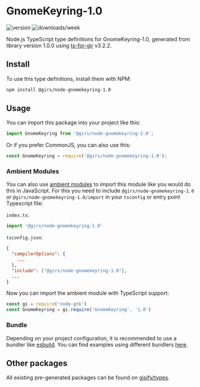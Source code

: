 
# GnomeKeyring-1.0

![version](https://img.shields.io/npm/v/@girs/node-gnomekeyring-1.0)
![downloads/week](https://img.shields.io/npm/dw/@girs/node-gnomekeyring-1.0)


Node.js TypeScript type definitions for GnomeKeyring-1.0, generated from library version 1.0.0 using [ts-for-gir](https://github.com/gjsify/ts-for-gir) v3.2.2.


## Install

To use this type definitions, install them with NPM:
```bash
npm install @girs/node-gnomekeyring-1.0
```

## Usage

You can import this package into your project like this:
```ts
import GnomeKeyring from '@girs/node-gnomekeyring-1.0';
```

Or if you prefer CommonJS, you can also use this:
```ts
const GnomeKeyring = require('@girs/node-gnomekeyring-1.0');
```

### Ambient Modules

You can also use [ambient modules](https://github.com/gjsify/ts-for-gir/tree/main/packages/cli#ambient-modules) to import this module like you would do this in JavaScript.
For this you need to include `@girs/node-gnomekeyring-1.0` or `@girs/node-gnomekeyring-1.0/import` in your `tsconfig` or entry point Typescript file:

`index.ts`:
```ts
import '@girs/node-gnomekeyring-1.0'
```

`tsconfig.json`:
```json
{
  "compilerOptions": {
    ...
  },
  "include": ["@girs/node-gnomekeyring-1.0"],
  ...
}
```

Now you can import the ambient module with TypeScript support: 

```ts
const gi = require('node-gtk')
const GnomeKeyring = gi.require('GnomeKeyring', '1.0')
```


### Bundle

Depending on your project configuration, it is recommended to use a bundler like [esbuild](https://esbuild.github.io/). You can find examples using different bundlers [here](https://github.com/gjsify/ts-for-gir/tree/main/examples).

## Other packages

All existing pre-generated packages can be found on [gjsify/types](https://github.com/gjsify/types).


